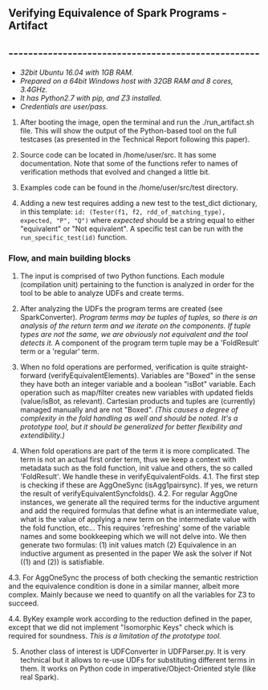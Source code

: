 ## Verifying Equivalence of Spark Programs - Artifact
## ---------------------------------------------------

+ _32bit Ubuntu 16.04 with 1GB RAM._
+ _Prepared on a 64bit Windows host with 32GB RAM and 8 cores, 3.4GHz._
+ _It has Python2.7 with pip, and Z3 installed._
+ _Credentials are user/pass._

1. After booting the image, open the terminal and run the ./run_artifact.sh file.
This will show the output of the Python-based tool on the full testcases (as presented in the Technical Report following this paper).

2. Source code can be located in /home/user/src. It has some documentation.
Note that some of the functions refer to names of verification methods that evolved and changed a little bit.

3. Examples code can be found in the /home/user/src/test directory.

4. Adding a new test requires adding a new test to the test_dict dictionary, in this template:
```id: (Tester(f1, f2, rdd_of_matching_type), expected, "P", "Q")```
where _expected_ should be a string equal to either "equivalent" or "Not equivalent".
A specific test can be run with the ```run_specific_test(id)``` function.

### Flow, and main building blocks
1. The input is comprised of two Python functions. Each module (compilation unit) pertaining to the function is analyzed in order for the tool to be able to analyze UDFs and create terms.

2. After analyzing the UDFs the program terms are created (see SparkConverter).
_Program terms may be tuples of tuples, so there is an analysis of the return term and we iterate on the components._
    _If tuple types are not the same, we are obviously not equivalent and the tool detects it._
A component of the program term tuple may be a 'FoldResult' term or a 'regular' term.

3. When no fold operations are performed, verification is quite straight-forward (verifyEquivalentElements).
Variables are "Boxed" in the sense they have both an integer variable and a boolean "isBot" variable.
Each operation such as map/filter creates new variables with updated fields (value/isBot, as relevant).
Cartesian products and tuples are (currently) managed manually and are not "Boxed".
    _(This causes a degree of complexity in the fold handling as well and should be noted._
    _It's a prototype tool, but it should be generalized for better flexibility and extendibility.)_

4. When fold operations are part of the term it is more complicated. The term is not an actual first order term, thus we keep
a context with metadata such as the fold function, init value and others, the so called 'FoldResult'.
We handle these in verifyEquivalentFolds.
4.1. The first step is checking if these are AggOneSync (isAgg1pairsync). If yes, we return the result of verifyEquivalentSyncfolds().
4.2. For regular AggOne instances, we generate all the required terms for the inductive argument and add the required formulas that define
what is an intermediate value, what is the value of applying a new term on the intermediate value with the fold function, etc...
This requires 'refreshing' some of the variable names and some bookkeeping which we will not delve into.
We then generate two formulas:
(1) init values match
(2) Equivalence in an inductive argument as presented in the paper
We ask the solver if Not ((1) and (2)) is satisfiable.

4.3. For AggOneSync the process of both checking the semantic restriction and the equivalence condition is done in a similar
manner, albeit more complex. Mainly because we need to quantify on all the variables for Z3 to succeed.

4.4. ByKey example work according to the reduction defined in the paper, except that we did not implement "Isomorphic Keys" check which is required for soundness.
_This is a limitation of the prototype tool._

5. Another class of interest is UDFConverter in UDFParser.py. It is very technical but it allows to re-use UDFs for substituting different terms in them.
It works on Python code in imperative/Object-Oriented style (like real Spark).